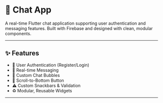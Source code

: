 # 💬 Chat App

A real-time Flutter chat application supporting user authentication and messaging features. Built with Firebase and designed with clean, modular components.

---

## ✨ Features

- 🔐 User Authentication (Register/Login)
- 💬 Real-time Messaging
- 💬 Custom Chat Bubbles
- 🔽 Scroll-to-Bottom Button
- ⚠️ Custom Snackbars & Validation
- ♻️ Modular, Reusable Widgets

---
